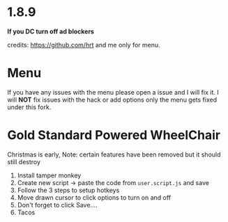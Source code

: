 # 1.8.9

**If you DC turn off ad blockers**

credits: https://github.com/hrt and me only for menu.

# Menu
If you have any issues with the menu please open a issue and I will fix it. I will **NOT** fix issues with the hack or add options only the menu gets fixed under this fork.


# Gold Standard Powered WheelChair
Christmas is early,
Note: certain features have been removed but it should still destroy

1. Install tamper monkey
2. Create new script -> paste the code from `user.script.js` and save
3. Follow the 3 steps to setup hotkeys
4. Move drawn cursor to click options to turn on and off
5. Don't forget to click Save....
6. Tacos
